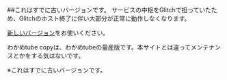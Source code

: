 ##これはすでに古いバージョンです。
サービスの中枢をGlitchで担っていたため、Glitchのホスト終了に伴い大部分が正常に動作しなくなります。

[新しいバージョン](https://github.com/wakame02/wkt)をお使いください。

わかめtube copyは、わかめtubeの量産版です。本サイトとは違ってメンテナンスとかをする気はないです。



※これはすでに古いバージョンです。
